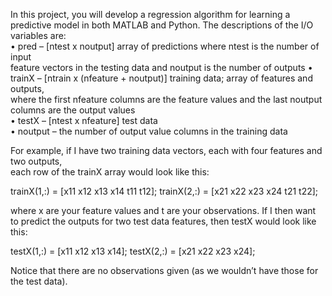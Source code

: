 In this	project, you will develop a regression algorithm for learning a	predictive model in both MATLAB and Python.	
The	descriptions	of	the	I/O	variables	are:	
• pred	–	[ntest	x	noutput]	array	of	predictions	where	ntest	is	the	number	of	input	
feature	vectors	in	the	testing	data	and	noutput	is	the	number	of	outputs	
• trainX	–	[ntrain	x	(nfeature	+	noutput)]	training	data;	array	of	features	and	outputs,	
where	the	first	nfeature	columns	are	the	feature	values	and	the	last	noutput	
columns	are	the	output	values	
• testX	–	[ntest	x	nfeature]	test	data	
• noutput	–	the	number	of	output	value	columns	in	the	training	data	
	
For	example,	if	I	have	two	training	data	vectors,	each	with	four	features	and	two	outputs,	
each	row	of	the	trainX	array	would	look	like	this:	
	
trainX(1,:) = [x11 x12 x13 x14 t11 t12];
trainX(2,:) = [x21 x22 x23 x24 t21 t22];
	
where	x	are	your	feature	values	and	t	are	your	observations.	If	I	then	want	to	predict	the	
outputs	for	two	test	data	features,	then	testX	would	look	like	this:	
	
testX(1,:) = [x11 x12 x13 x14];
testX(2,:) = [x21 x22 x23 x24];
	
Notice	that	there	are	no	observations	given	(as	we	wouldn’t	have	those	for	the	test	data).	


